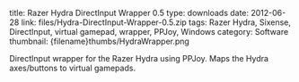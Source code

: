 title: Razer Hydra DirectInput Wrapper 0.5
type: downloads
date: 2012-06-28
link: files/Hydra-DirectInput-Wrapper-0.5.zip
tags: Razer Hydra, Sixense, DirectInput, virtual gamepad, wrapper, PPJoy, Windows
category: Software
thumbnail: {filename}thumbs/HydraWrapper.png

DirectInput wrapper for the Razer Hydra using PPJoy. Maps the Hydra axes/buttons to virtual gamepads.
